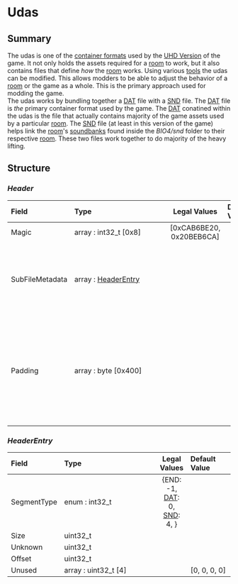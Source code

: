 # Udas

## Summary
The udas is one of the [container formats](https://en.wikipedia.org/wiki/Container_format_(computing)) used by the [UHD Version](../Versions.md#Ultimate-HD(UHD)) of the game. It not only holds the assets required for a [room](../Room.md) to work, but it also contains files that define *how* the [room](../Room.md) works.  Using various [tools](../Tools.md) the udas can be modified. This allows modders to be able to adjust the behavior of a [room](../Room.md) or the game as a whole. This is the primary approach used for modding the game.<br> The udas works by bundling together a [DAT](dat.md) file with a [SND](snd.md) file. The [DAT](dat.md) file is *the* primary container format used by the game. The [DAT](dat.md) conatined within the udas is the file that actually contains majority of the game assets used by a particular [room](../Room.md). The [SND](snd.md) file (at least in this version of the game) helps link the [room](../Room.md)'s [soundbanks](snd.md#Pc-Soundbanks) found inside the *BIO4/snd* folder to their respective [room](../Room.md). These two files work together to do majority of the heavy lifting.

## Structure
### *Header*


| Field | <span style="display: inline-block; width:200px">Type</span> | Legal Values | <span style="display: inline-block; width:100px">Default Value</span> | Comment |
| :- | :- | :-: | :- | :- |
| Magic | array : int32_t [0x8] | [0xCAB6BE20, 0x20BEB6CA] |  |  |
| SubFileMetadata | array : [HeaderEntry](#HeaderEntry)  |  |  | Dynamically sized array. Read until an entry with Segment Type -1 is reached. |
| Padding | array : byte [0x400] |  |  | Header typically has anywhere from 0x3B0-0x400 bytes of padding after the last segment. |
### *HeaderEntry*


| Field | <span style="display: inline-block; width:200px">Type</span> | Legal Values | <span style="display: inline-block; width:100px">Default Value</span> | Comment |
| :- | :- | :-: | :- | :- |
| SegmentType | enum : int32_t  | {END: -1, [DAT](dat.md): 0, [SND](snd.md): 4, } |  |  |
| Size | uint32_t   |  |  |  |
| Unknown | uint32_t   |  |  |  |
| Offset | uint32_t   |  |  |  |
| Unused | array : uint32_t [4] |  | [0, 0, 0, 0] |  |
